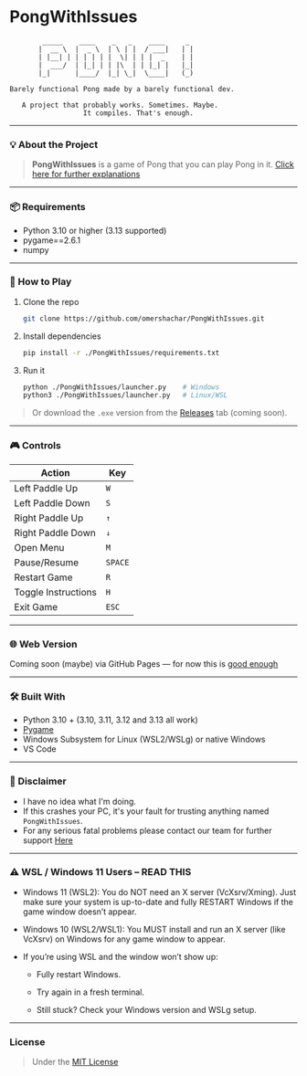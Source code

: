 # PongWithIssues


            _____    ____    _   _    ____     _ 
           |  __ \  |  _ \  | \ | |  / ___|   | |
           | |__| | | | | | |  \| | | |  _    | |
           |  ___/  | |_| | | |\  | | |_| |   |_|
           |_|      |____/  |_| \_|  \____|   (_)

    Barely functional Pong made by a barely functional dev.

       A project that probably works. Sometimes. Maybe. 
                      It compiles. That's enough.

---

### 💡 About the Project

> **PongWithIssues** is a game of Pong that you can play Pong in it.
[Click here for further explanations](https://en.wikipedia.org/wiki/Pong)

---

### 📦 Requirements

- Python 3.10 or higher (3.13 supported)
- pygame==2.6.1
- numpy

---

### 🚀 How to Play

1. Clone the repo  
   ```bash
   git clone https://github.com/omershachar/PongWithIssues.git
2. Install dependencies  
   ```bash
   pip install -r ./PongWithIssues/requirements.txt
3. Run it
   ```bash 
   python ./PongWithIssues/launcher.py    # Windows
   python3 ./PongWithIssues/launcher.py   # Linux/WSL

> Or download the `.exe` version from the [Releases](#) tab (coming soon).

---

### 🎮 Controls

| Action              | Key         |
|---------------------|-------------|
| Left Paddle Up      | `W`         |
| Left Paddle Down    | `S`         |
| Right Paddle Up     | `↑`         |
| Right Paddle Down   | `↓`         |
| Open Menu           | `M`         |
| Pause/Resume        | `SPACE`     |
| Restart Game        | `R`         |
| Toggle Instructions | `H`         |
| Exit Game           | `ESC`       |


---

### 🌐 Web Version

Coming soon (maybe) via GitHub Pages — for now this is [good enough](https://www.google.com/search?q=Play+Pong+free)

---

### 🛠 Built With

- Python 3.10 + (3.10, 3.11, 3.12 and 3.13 all work)
- [Pygame](https://www.pygame.org/)
- Windows Subsystem for Linux (WSL2/WSLg) or native Windows
- VS Code

---


### 🚷 Disclaimer

- I have no idea what I'm doing.
- If this crashes your PC, it's your fault for trusting anything named `PongWithIssues`.
- For any serious fatal problems please contact our team for further support [Here](https://www.youtube.com/watch?v=dQw4w9WgXcQ)

---

### ⚠️ WSL / Windows 11 Users – READ THIS
- Windows 11 (WSL2):
You do NOT need an X server (VcXsrv/Xming).
Just make sure your system is up-to-date and fully RESTART Windows if the game window doesn’t appear.

- Windows 10 (WSL2/WSL1):
You MUST install and run an X server (like VcXsrv) on Windows for any game window to appear.

- If you’re using WSL and the window won’t show up:

   - Fully restart Windows.

   - Try again in a fresh terminal.

   - Still stuck? Check your Windows version and WSLg setup.

---
   
### License
> Under the [MIT License](LICENSE)
